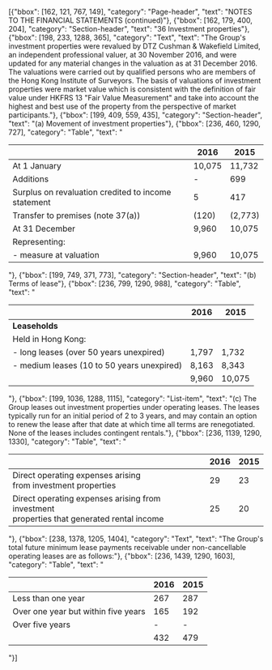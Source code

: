 [{"bbox": [162, 121, 767, 149], "category": "Page-header", "text": "NOTES TO THE FINANCIAL STATEMENTS (continued)"}, {"bbox": [162, 179, 400, 204], "category": "Section-header", "text": "36 Investment properties"}, {"bbox": [198, 233, 1288, 365], "category": "Text", "text": "The Group's investment properties were revalued by DTZ Cushman & Wakefield Limited, an independent professional valuer, at 30 November 2016, and were updated for any material changes in the valuation as at 31 December 2016. The valuations were carried out by qualified persons who are members of the Hong Kong Institute of Surveyors. The basis of valuations of investment properties were market value which is consistent with the definition of fair value under HKFRS 13 \"Fair Value Measurement\" and take into account the highest and best use of the property from the perspective of market participants."}, {"bbox": [199, 409, 559, 435], "category": "Section-header", "text": "(a) Movement of investment properties"}, {"bbox": [236, 460, 1290, 727], "category": "Table", "text": "<table><thead><tr><th></th><th>2016</th><th>2015</th></tr></thead><tbody><tr><td>At 1 January</td><td>10,075</td><td>11,732</td></tr><tr><td>Additions</td><td>-</td><td>699</td></tr><tr><td>Surplus on revaluation credited to income statement</td><td>5</td><td>417</td></tr><tr><td>Transfer to premises (note 37(a))</td><td>(120)</td><td>(2,773)</td></tr><tr><td>At 31 December</td><td>9,960</td><td>10,075</td></tr><tr><td>Representing:</td><td></td><td></td></tr><tr><td>- measure at valuation</td><td>9,960</td><td>10,075</td></tr></tbody></table>"}, {"bbox": [199, 749, 371, 773], "category": "Section-header", "text": "(b) Terms of lease"}, {"bbox": [236, 799, 1290, 988], "category": "Table", "text": "<table><thead><tr><th></th><th>2016</th><th>2015</th></tr></thead><tbody><tr><td><strong>Leaseholds</strong></td><td></td><td></td></tr><tr><td>Held in Hong Kong:</td><td></td><td></td></tr><tr><td>- long leases (over 50 years unexpired)</td><td>1,797</td><td>1,732</td></tr><tr><td>- medium leases (10 to 50 years unexpired)</td><td>8,163</td><td>8,343</td></tr><tr><td></td><td>9,960</td><td>10,075</td></tr></tbody></table>"}, {"bbox": [199, 1036, 1288, 1115], "category": "List-item", "text": "(c) The Group leases out investment properties under operating leases. The leases typically run for an initial period of 2 to 3 years, and may contain an option to renew the lease after that date at which time all terms are renegotiated. None of the leases includes contingent rentals."}, {"bbox": [236, 1139, 1290, 1330], "category": "Table", "text": "<table><thead><tr><th></th><th>2016</th><th>2015</th></tr></thead><tbody><tr><td>Direct operating expenses arising<br>from investment properties</td><td>29</td><td>23</td></tr><tr><td>Direct operating expenses arising from investment<br>properties that generated rental income</td><td>25</td><td>20</td></tr></tbody></table>"}, {"bbox": [238, 1378, 1205, 1404], "category": "Text", "text": "The Group's total future minimum lease payments receivable under non-cancellable operating leases are as follows:"}, {"bbox": [236, 1439, 1290, 1603], "category": "Table", "text": "<table><thead><tr><th></th><th>2016</th><th>2015</th></tr></thead><tbody><tr><td>Less than one year</td><td>267</td><td>287</td></tr><tr><td>Over one year but within five years</td><td>165</td><td>192</td></tr><tr><td>Over five years</td><td>-</td><td>-</td></tr><tr><td></td><td>432</td><td>479</td></tr></tbody></table>"}]